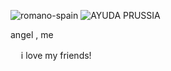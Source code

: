 ![romano-spain](https://github.com/user-attachments/assets/bbb3d358-b22d-488a-bdaf-4eb1e7b51dce)
![AYUDA PRUSSIA](https://github.com/user-attachments/assets/778595af-5a76-4c8f-85ab-75249862d195)


angel  , me 




 ㅤ󠀠󠀠
 i love  my   friends! 
 
            


 


 

 

